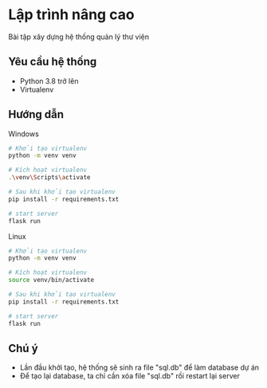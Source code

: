 # Lập trình nâng cao

Bài tập xây dựng hệ thống quản lý thư viện

## Yêu cầu hệ thống

- Python 3.8 trở lên
- Virtualenv

## Hướng dẫn
Windows
```bash
# Khởi tạo virtualenv
python -m venv venv

# Kích hoạt virtualenv
.\venv\Scripts\activate

# Sau khi khởi tạo virtualenv
pip install -r requirements.txt

# start server
flask run
```
Linux
```bash
# Khởi tạo virtualenv
python -m venv venv

# Kích hoạt virtualenv
source venv/bin/activate

# Sau khi khởi tạo virtualenv
pip install -r requirements.txt

# start server
flask run
```
## Chú ý
- Lần đầu khởi tạo, hệ thống sẽ sinh ra file "sql.db" để làm database dự án
- Để tạo lại database, ta chỉ cần xóa file "sql.db" rồi restart lại server
